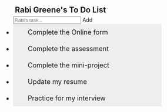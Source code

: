 <!DOCTYPE html>
<html>
<head>
<style>
body {
  margin: 0;
  min-width: 250px;
}
/* Include the padding and border in an element's total width and height */
* {
  box-sizing: border-box;
}
/* Remove margins and padding from the list */
ul {
  margin: 0;
  padding: 0;
}
/* Style the list items */
ul li {
  cursor: pointer;
  position: relative;
  padding: 12px 8px 12px 40px;
  background: #eee;
  font-size: 18px;
  transition: 0.4s;
  
  /* make the list items unselectable */
  -webkit-user-select: none;
  -moz-user-select: none;
  -ms-user-select: none;
  user-select: none;
}
/* Set all odd list items to a different color (zebra-stripes) */
ul li:nth-child(odd) {
  background: #2DCCD3;
}
/* Darker background-color on hover */
ul li:hover {
  background: #ddd;
}
/* On click, add a background color and strike out text */
ul li.checked {
  background: #000;
  color: #fff;
  text-decoration: line-through;
}
/* Add a check mark when clicked on */
ul li.checked::before {
  content: '';
  position: absolute;
  border-color: #fff;
  border-style: solid;
  border-width: 0 2px 2px 0;
  top: 10px;
  left: 16px;
  transform: rotate(45deg);
  height: 15px;
  width: 7px;
}
/* Style the close button */
.close {
  position: absolute;
  right: 0;
  top: 0;
  padding: 12px 16px 12px 16px
}
.close:hover {
  background-color: #f44336;
  color: white;
}
/* Style the header */
.header {
  background-color: #008B98;
  padding: 30px 40px;
  color: #fff;
  text-align: center;
}
/* Clear floats after the header */
.header:after {
  content: "";
  display: table;
  clear: both;
}
/* Style the input */
input {
  border: none;
  width: 75%;
  padding: 10px;
  float: left;
  font-size: 18px;
}
/* Style the "Add" button */
.addBtn {
  border-radius: 4px;
  padding: 10px;
  width: 25%;
  background: #E05D49;
  color: #fff;
  float: left;
  text-align: center;
  font-size: 18px;
  cursor: pointer;
  transition: 0.4s;
}
.addBtn:hover {
  background-color: #cd2fd7;
}
</style>
</head>
<body>

<div id="myDIV" class="header">
  <h2 style="margin:5px">Rabi Greene's To Do List</h2>
  <input type="text" id="myInput" placeholder="Rabi's task...">
  <span onclick="newElement()" class="addBtn">Add</span>
</div>

<ul id="myUL">
 <li class="checked">Complete the Online form</li>
  <li class="checked">Complete the assessment</li>
  <li>Complete the mini-project</li>
  <li>Update my resume</li>
  <li>Practice for my interview</li>
</ul>
 
<script>
// Create a "close" button and append it to each list item
var myNodelist = document.getElementsByTagName("LI");
var i;
for (i = 0; i < myNodelist.length; i++) {
  var span = document.createElement("SPAN");
  var txt = document.createTextNode("\u00D7");
  span.className = "close";
  span.appendChild(txt);
  myNodelist[i].appendChild(span);
}
// Click on a close button to hide the current list item
var close = document.getElementsByClassName("close");
var i;
for (i = 0; i < close.length; i++) {
  close[i].onclick = function() {
    var div = this.parentElement;
    div.style.display = "none";
  }
}
// Add a "checked" symbol when clicking on a list item
var list = document.querySelector('ul');
list.addEventListener('click', function(ev) {
  if (ev.target.tagName === 'LI') {
    ev.target.classList.toggle('checked');
  }
}, false);
// Create a new list item when clicking on the "Add" button
function newElement() {
  var li = document.createElement("li");
  var inputValue = document.getElementById("myInput").value;
  var t = document.createTextNode(inputValue);
  li.appendChild(t);
  if (inputValue === '') {
    alert("You must write something!");
  } else {
    document.getElementById("myUL").appendChild(li);
  }
  document.getElementById("myInput").value = "";
  var span = document.createElement("SPAN");
  var txt = document.createTextNode("\u00D7");
  span.className = "close";
  span.appendChild(txt);
  li.appendChild(span);
  for (i = 0; i < close.length; i++) {
    close[i].onclick = function() {
      var div = this.parentElement;
      div.style.display = "none";
    }
  }
}
</script>
</body>
<!-- Create for intial code base https://www.w3schools.com -->
</html>

